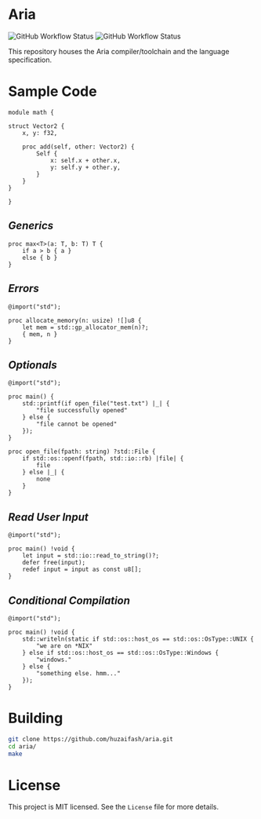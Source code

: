 # Aria

![GitHub Workflow Status](https://github.com/huzaifash/aria/actions/workflows/build.yml/badge.svg)
![GitHub Workflow Status](https://github.com/huzaifash/aria/actions/workflows/codeql-analysis.yml/badge.svg)

This repository houses the Aria compiler/toolchain and the language specification. 

# Sample Code 

```aria
module math {

struct Vector2 {
	x, y: f32,

	proc add(self, other: Vector2) {
		Self {
			x: self.x + other.x,
			y: self.y + other.y,
		}
	}
}

}
```

## _Generics_

```aria
proc max<T>(a: T, b: T) T {
	if a > b { a }
	else { b }
}
```

## _Errors_

```aria
@import("std");

proc allocate_memory(n: usize) ![]u8 {
	let mem = std::gp_allocator_mem(n)?;
	{ mem, n }
}
```

## _Optionals_

```aria
@import("std");

proc main() {
	std::printf(if open_file("test.txt") |_| {
		"file successfully opened"
	} else {
		"file cannot be opened"
	});
}

proc open_file(fpath: string) ?std::File {
	if std::os::openf(fpath, std::io::rb) |file| {
		file
	} else |_| {
		none
	}
}
```

## _Read User Input_

```aria
@import("std");

proc main() !void {
	let input = std::io::read_to_string()?;
	defer free(input);
	redef input = input as const u8[];
}
```

## _Conditional Compilation_

```aria
@import("std");

proc main() !void {
	std::writeln(static if std::os::host_os == std::os::OsType::UNIX {
		"we are on *NIX"
	} else if std::os::host_os == std::os::OsType::Windows {
		"windows."
	} else {
		"something else. hmm..."
	});
}
```

# Building

```sh
git clone https://github.com/huzaifash/aria.git
cd aria/
make
```

# License

This project is MIT licensed. See the `License` file 
for more details.
